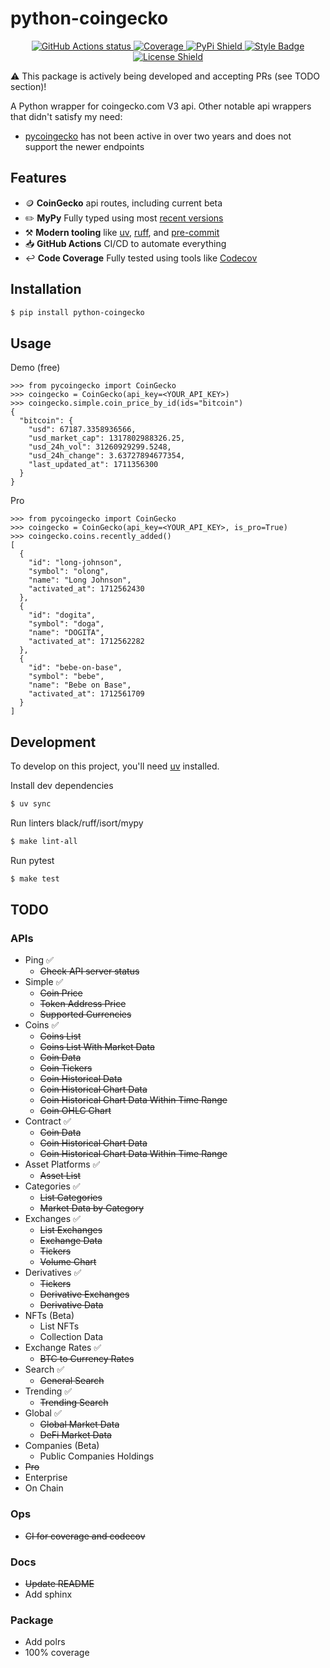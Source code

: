 # python-coingecko
<p align="center">
    <a href="https://github.com/nickatnight/python-coingecko/actions">
        <img alt="GitHub Actions status" src="https://github.com/nickatnight/python-coingecko/actions/workflows/main.yml/badge.svg">
    </a>
    <a href="https://codecov.io/gh/nickatnight/python-coingecko">
        <img alt="Coverage" src="https://codecov.io/gh/nickatnight/python-coingecko/branch/main/graph/badge.svg?token=I20H47UKRK"/>
    </a>
    <a href="https://pypi.org/project/python-coingecko/">
        <img alt="PyPi Shield" src="https://img.shields.io/pypi/v/python-coingecko">
    </a>
    <a href="https://github.com/psf/black"><img alt="Style Badge" src="https://img.shields.io/badge/code%20style-black-000000"></a>
    <a href="https://github.com/nickatnight/python-coingecko/blob/master/LICENSE">
        <img alt="License Shield" src="https://img.shields.io/github/license/nickatnight/python-coingecko">
    </a>
</p>

⚠️ This package is actively being developed and accepting PRs (see TODO section)!

A Python wrapper for coingecko.com V3 api. Other notable api wrappers that didn't satisfy my need:
- [pycoingecko](https://github.com/man-c/pycoingecko) has not been active in over two years and does not support the newer endpoints

## Features
- 🪙 **CoinGecko** api routes, including current beta
- ✏️ **MyPy** Fully typed using most [recent versions](https://mypy-lang.org/)
- ⚒️ **Modern tooling** like [uv](https://docs.astral.sh/uv/), [ruff](https://docs.astral.sh/ruff/), and [pre-commit](https://pre-commit.com/)
- 📥 **GitHub Actions** CI/CD to automate everything
- ↩️ **Code Coverage** Fully tested using tools like [Codecov](https://about.codecov.io/)

## Installation
```sh
$ pip install python-coingecko
```

## Usage
Demo (free)
```
>>> from pycoingecko import CoinGecko
>>> coingecko = CoinGecko(api_key=<YOUR_API_KEY>)
>>> coingecko.simple.coin_price_by_id(ids="bitcoin")
{
  "bitcoin": {
    "usd": 67187.3358936566,
    "usd_market_cap": 1317802988326.25,
    "usd_24h_vol": 31260929299.5248,
    "usd_24h_change": 3.63727894677354,
    "last_updated_at": 1711356300
  }
}

```

Pro
```
>>> from pycoingecko import CoinGecko
>>> coingecko = CoinGecko(api_key=<YOUR_API_KEY>, is_pro=True)
>>> coingecko.coins.recently_added()
[
  {
    "id": "long-johnson",
    "symbol": "olong",
    "name": "Long Johnson",
    "activated_at": 1712562430
  },
  {
    "id": "dogita",
    "symbol": "doga",
    "name": "DOGITA",
    "activated_at": 1712562282
  },
  {
    "id": "bebe-on-base",
    "symbol": "bebe",
    "name": "Bebe on Base",
    "activated_at": 1712561709
  }
]
```

## Development
To develop on this project, you'll need [uv](https://docs.astral.sh/uv/getting-started/installation/) installed.

Install dev dependencies
```sh
$ uv sync
```

Run linters black/ruff/isort/mypy
```sh
$ make lint-all
```

Run pytest
```sh
$ make test
```

## TODO
### APIs

- Ping ✅
  - ~~Check API server status~~
- Simple ✅
  - ~~Coin Price~~
  - ~~Token Address Price~~
  - ~~Supported Currencies~~
- Coins ✅
  - ~~Coins List~~
  - ~~Coins List With Market Data~~
  - ~~Coin Data~~
  - ~~Coin Tickers~~
  - ~~Coin Historical Data~~
  - ~~Coin Historical Chart Data~~
  - ~~Coin Historical Chart Data Within Time Range~~
  - ~~Coin OHLC Chart~~
- Contract ✅
  - ~~Coin Data~~
  - ~~Coin Historical Chart Data~~
  - ~~Coin Historical Chart Data Within Time Range~~
- Asset Platforms ✅
  - ~~Asset List~~
- Categories ✅
  - ~~List Categories~~
  - ~~Market Data by Category~~
- Exchanges ✅
  - ~~List Exchanges~~
  - ~~Exchange Data~~
  - ~~Tickers~~
  - ~~Volume Chart~~
- Derivatives ✅
  - ~~Tickers~~
  - ~~Derivative Exchanges~~
  - ~~Derivative Data~~
- NFTs (Beta)
  - List NFTs
  - Collection Data
- Exchange Rates ✅
  - ~~BTC to Currency Rates~~
- Search ✅
  - ~~General Search~~
- Trending ✅
  - ~~Trending Search~~
- Global ✅
  - ~~Global Market Data~~
  - ~~DeFi Market Data~~
- Companies (Beta)
  - Public Companies Holdings
- ~~Pro~~
- Enterprise
- On Chain

### Ops
- ~~CI for coverage and codecov~~

### Docs
- ~~Update README~~
- Add sphinx

### Package
- Add polrs
- 100% coverage
